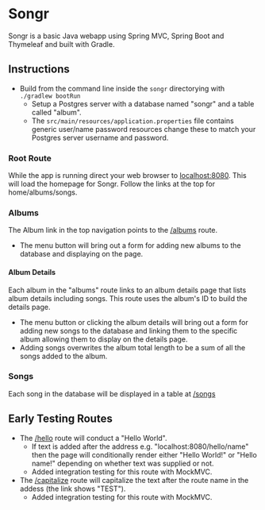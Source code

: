 # Songr

Songr is a basic Java webapp using Spring MVC, Spring Boot and Thymeleaf and built with Gradle.


## Instructions

- Build from the command line inside the `songr` directorying with `./gradlew bootRun`
  - Setup a Postgres server with a database named "songr" and a table called "album".
  - The `src/main/resources/application.properties` file contains generic user/name password resources change these to match your Postgres server username and password.

### Root Route

While the app is running direct your web browser to [localhost:8080](http://localhost:8080). This will load the homepage for Songr. Follow the links at the top for home/albums/songs.

### Albums

The Album link in the top navigation points to the [/albums](http://localhost:8080/albums) route.

- The menu button will bring out a form for adding new albums to the database and displaying on the page.

#### Album Details

Each album in the "albums" route links to an album details page that lists album details including songs. This route uses the album's ID to build the details page.

- The menu button or clicking the album details will bring out a form for adding new songs to the database and linking them to the specific album allowing them to display on the details page.
- Adding songs overwrites the album total length to be a sum of all the songs added to the album.


### Songs

Each song in the database will be displayed in a table at [/songs](http://localhost:8080/songs)

## Early Testing Routes

- The [/hello](http://localhost:8080/hello) route will conduct a "Hello World".
  - If text is added after the address e.g. "localhost:8080/hello/name" then the page will conditionally render either "Hello World!" or "Hello name!" depending on whether text was supplied or not.
  - Added integration testing for this route with MockMVC.
- The [/capitalize](http://localhost:8080/capitalize/test) route will capitalize the text after the route name in the addess (the link shows "TEST").
  - Added integration testing for this route with MockMVC.



